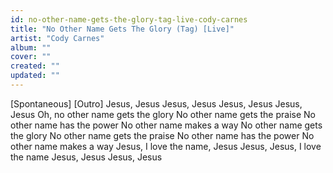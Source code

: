 ```yaml
---
id: no-other-name-gets-the-glory-tag-live-cody-carnes
title: "No Other Name Gets The Glory (Tag) [Live]"
artist: "Cody Carnes"
album: ""
cover: ""
created: ""
updated: ""
---
```


[Spontaneous]
[Outro]
Jesus, Jesus
Jesus, Jesus
Jesus, Jesus
Jesus, Jesus
Oh, no other name gets the glory
No other name gets the praise
No other name has the power
No other name makes a way
No other name gets the glory
No other name gets the praise
No other name has the power
No other name makes a way
Jesus, I love the name, Jesus
Jesus, Jesus, I love the name
Jesus, Jesus
Jesus, Jesus